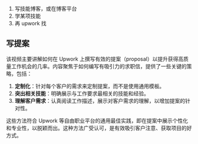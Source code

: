 1. 写技能博客，或在博客平台
2. 学某项技能
3. 再 upwork 找


## 写提案

该视频主要讲解如何在 Upwork 上撰写有效的提案（proposal）以提升获得高质量工作机会的几率。内容聚焦于如何编写有吸引力的求职信，提供了一些关键的策略，包括：

1. **定制化**：针对每个客户的需求来定制提案，而不是使用通用模板。
2. **突出相关技能**：明确展示与工作要求最相关的技能和经验。
3. **理解客户需求**：认真阅读工作描述，展示对客户需求的理解，以增加提案的针对性。

这些方法符合 Upwork 等自由职业平台的通用最佳实践，即在提案中展示个性化和专业性，以脱颖而出。这种方法广受认可，是有效吸引客户注意、获取项目的好方式。